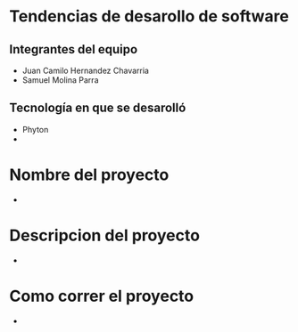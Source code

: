 # Tendencias de desarollo de software
## Integrantes del equipo
- Juan Camilo Hernandez Chavarria
- Samuel Molina Parra 
## Tecnología en que se desarolló
- Phyton
-
# Nombre del proyecto
-
# Descripcion del proyecto
-
# Como correr el proyecto
-

